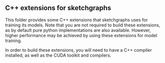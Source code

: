 C++ extensions for sketchgraphs
------------------------------

This folder provides some C++ extensions that sketchgraphs uses for training its models.
Note that you are not required to build these extensions, as by default pure python implementations
are also available. However, higher performance may be achieved by using these extensions for
model training.

In order to build these extensions, you will need to have a C++ compiler installed, as well as
the CUDA toolkit and compilers.
